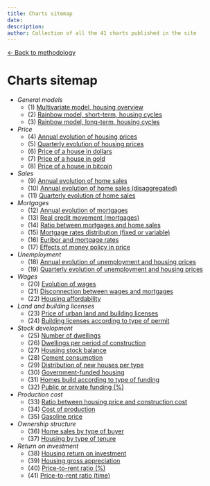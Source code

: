 ```yaml
---
title: Charts sitemap
date:
description:
author: Collection of all the 41 charts published in the site
---
```


<div class="meta-line"><a class="meta-back" href="/methodology#data-base-access">← Back to methodology</a></div>

# Charts sitemap

+ _General models_
  * (1) [Multivariate model, housing overview](/images/multivariate.png)
  * (2) [Rainbow model, short-term, housing cycles](/images/rainbow.png)
  * (3) [Rainbow model, long-term, housing cycles](/images/rainbowmax.png)
+ _Price_
  * (4) [Annual evolution of housing prices](/images/priceyearly.png)
  * (5) [Quarterly evolution of housing prices](/images/pricequarterly.png)
  * (6) [Price of a house in dollars](/images/housedollar.png)
  * (7) [Price of a house in gold](/images/housegold.png)
  * (8) [Price of a house in bitcoin](/images/housebitcoin.png)
+ _Sales_
  * (9) [Annual evolution of home sales](/images/salesyearly1.png)
  * (10) [Annual evolution of home sales (disaggregated)](/images/salesyearly2.png)
  * (11) [Quarterly evolution of home sales](/images/salesquarterly.png)
+ _Mortgages_
  * (12) [Annual evolution of mortgages](/images/credityearly.png)
  * (13) [Real credit movement (mortgages)](/images/creditmovement.png)
  * (14) [Ratio between mortgages and home sales](/images/creditratio.png)
  * (15) [Mortgage rates distribution (fixed or variable)](/images/typemortgage.png)
  * (16) [Euribor and mortgage rates](/images/euribor.png)
  * (17) [Effects of money policy in price](/images/pricemoneypolicy.png)
+ _Unemployment_
  * (18) [Annual evolution of unemployment and housing prices](/images/labor1.png)
  * (19) [Quarterly evolution of unemployment and housing prices](/images/labor2.png)
+ _Wages_
  * (20) [Evolution of wages](/images/wageyearly.png)
  * (21) [Disconnection between wages and mortgages](/images/wageratio.png)
  * (22) [Housing affordability](/images/wageaffordability.png)
+ _Land and building licenses_
  * (23) [Price of urban land and building licenses](/images/permitsland.png)
  * (24) [Building licenses according to type of permit](/images/permitstype.png)
+ _Stock development_
  * (25) [Number of dwellings](/images/stockyearly.png)
  * (26) [Dwellings per period of construction](/images/stockperiods.png)
  * (27) [Housing stock balance](/images/stockbalance.png)
  * (28) [Cement consumption](/images/cement.png)
  * (29) [Distribution of new houses per type](/images/typehouse.png)
  * (30) [Government-funded housing](/images/publichousing.png)
  * (31) [Homes build according to type of funding](/images/publicprivate.png)
  * (32) [Public or private funding (%)](/images/publicprivateper.png)
+ _Production cost_
  * (33) [Ratio between housing price and construction cost](/images/costratio.png)
  * (34) [Cost of production](/images/costchange.png)
  * (35) [Gasoline price](/images/gasoline.png)
+ _Ownership structure_
  * (36) [Home sales by type of buyer](/images/buyer.png)
  * (37) [Housing by type of tenure](/images/tenure.png)
+ _Return on investment_
  * (38) [Housing return on investment](/images/roinet.png)
  * (39) [Housing gross appreciation](/images/roigross.png)
  * (40) [Price-to-rent ratio (%)](/images/rentratio.png)
  * (41) [Price-to-rent ratio (time)](/images/renttime.png)
